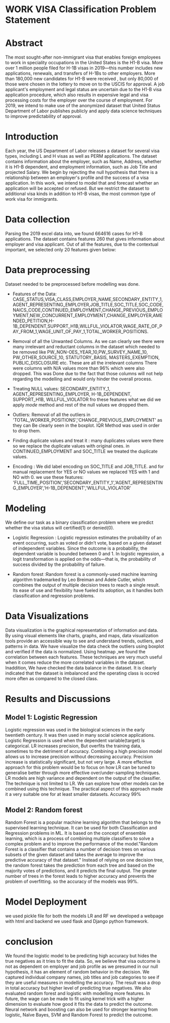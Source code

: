 # WORK VISA Classification Problem Statement 

# Abstract
The most sought-after non-immigrant visa that enables foreign employees to work in speciality occupations in the United States is the H1-B visa. More over 1 million people filed for H-1B visas in 2019—this number includes new applications, renewals, and transfers of H-1Bs to other employers. More than 180,000 new candidates for H1-B were received , but only 80,000 of those were chosen in the lottery to move on to the USCIS for approval. A job applicant's employment and legal status are uncertain due to the H1-B visa application procedure, which also results in expensive legal and visa processing costs for the employer over the course of employment. For 2019, we intend to make use of the anonymized dataset that United Status Department of Labor publishes publicly and apply data science techniques to improve predictability of approval.

# Introduction
Each year, the US Department of Labor releases a dataset for several visa types, including L and H visas as well as PERM applications. The dataset contains information about the employer, such as Name, Address, whether it is H1-B dependent, and employment information, such as Job Title and projected Salary.
We begin by rejecting the null hypothesis that there is a relationship between an employer's profile and the success of a visa application. In this work, we intend to model that and forecast whether an application will be accepted or refused. But we restrict the dataset to additional visa kinds in addition to H1-B visas, the most common type of work visa for immigrants.


# Data collection

Parsing the 2019 excel data into, we found 664616 cases for H1-B applications. The dataset contains features 260 that gives information about employer and visa applicant. Out of all the features, due to the contextual important, we selected only 20 features given below:



# Data preprocessing
Dataset needed to be preprocessed before modelling was done.
- Features of the Data: CASE_STATUS,VISA_CLASS,EMPLOYER_NAME,SECONDARY_ENTITY_1,AGENT_REPRESENTING_EMPLOYER,JOB_TITLE,SOC_TITLE,SOC_CODE,NAICS_CODE,CONTINUED_EMPLOYMENT,CHANGE_PREVIOUS_EMPLOYMENT,NEW_CONCURRENT_EMPLOYMENT,CHANGE_EMPLOYER,AMENDED_PETITION,H-1B_DEPENDENT,SUPPORT_H1B,WILLFUL_VIOLATOR,WAGE_RATE_OF_PAY_FROM_1,WAGE_UNIT_OF_PAY_1,TOTAL_WORKER_POSITIONS.
- Removal of all the Unwanted Columns. As we can clearly see there were many irrelevant and reductant columns in the dataset which needed to be removed like PW_NON-OES_YEAR_10,PW_SURVEY_NAME_10, PW_OTHER_SOURCE_10, STATUTORY_BASIS, MASTERS_EXEMPTION, PUBLIC_DISCLOSURE etc. These are all the irrelevant columns There were columns with N/A values more than 96% which were also dropped. This was Done due to the fact that those columns will not help regarding the modelling and would only hinder the overall process.

- Treating NULL values: SECONDARY_ENTITY_1, AGENT_REPRESENTING_EMPLOYER, H-1B_DEPENDENT, SUPPORT_H1B, WILLFUL_VIOLATOR fro these features what we did we apply *mode* method and rest of the null values we dropped them.

- Outliers:  Removal of all the outliers in  'TOTAL_WORKER_POSITIONS','CHANGE_PREVIOUS_EMPLOYMENT' as they can Be clearly seen in the boxplot. IQR Method was used in order to drop them. 

- Finding duplicate values and treat it : many duplicates values were there so we replace the duplicate values with original ones. in CONTINUED_EMPLOYMENT and SOC_TITLE we treated the duplicate values.

- Encoding : We did label encoding on SOC_TITLE and JOB_TITLE. and for manual replacement for YES or NO values we replaced YES with 1 and NO with 0. we use these features: 'FULL_TIME_POSITION','SECONDARY_ENTITY_1','AGENT_REPRESENTING_EMPLOYER','H-1B_DEPENDENT','WILLFUL_VIOLATOR' 

# Modeling

We define our task as a binary classification problem where we predict whether the visa status will certified(1) or denied(0).
  - Logistic Regression : Logistic regression estimates the probability of an event occurring, such as voted or didn’t vote, based on a given dataset of independent variables. Since the outcome is a probability, the dependent variable is bounded between 0 and 1. In logistic regression, a logit transformation is applied on the odds—that is, the probability of success divided by the probability of failure. 

 - Random forest :Random forest is a commonly-used machine learning algorithm trademarked by Leo Breiman and Adele Cutler, which combines the output of multiple decision trees to reach a single result. Its ease of use and flexibility have fueled its adoption, as it handles both classification and regression problems.

# Data Visualizations

Data visualization is the graphical representation of information and data. By using visual elements like charts, graphs, and maps, data visualization tools provide an accessible way to see and understand trends, outliers, and patterns in data. We have visualize the data check the outliers using boxplot and verified if the data is normalized. Using heatmap ,we found the correlation between each features. These techniques are very much useful when it comes reduce the more correlated variables in the dataset. Inaddition, We have checked the data balance in the dataset. It is clearly indicated that the dataset is imbalanced and the operating class is occred more often as compared to the closed class.


# Results and Discussions

## Model 1: Logistic Regression
Logistic regression was used in the biological sciences in the early twentieth century. It was then used in many social science applications. Logistic Regression is used when the dependent variable(target) is categorical. LR increases precision, But overfits the training data, sometimes to the detriment of accuracy. Combining a high precision model allows us to increase precision without decreasing accuracy. Precision increase is statistically significant, but not very large. A more effective approach for this problem would be to focus on how LR can be tuned to generalise better through more effective over/under-sampling techniques. LR models are high variance and dependent on the output of the classifier. The technique is not limited to LR. We can explore how other models can be combined using this technique. The practical aspect of this approach made it a very suitable one for at least smaller datasets. Accuracy 99%


## Model 2: Random forest
Random Forest is a popular machine learning algorithm that belongs to the supervised learning technique. It can be used for both Classification and Regression problems in ML. It is based on the concept of ensemble learning, which is a process of combining multiple classifiers to solve a complex problem and to improve the performance of the model."Random Forest is a classifier that contains a number of decision trees on various subsets of the given dataset and takes the average to improve the predictive accuracy of that dataset." Instead of relying on one decision tree, the random forest takes the prediction from each tree and based on the majority votes of predictions, and it predicts the final output. The greater number of trees in the forest leads to higher accuracy and prevents the problem of overfitting. so the accuracy of the models was 99%.


#  Model Deployment
we used pickle file for both the models LR and RF we developed a webpage with html and backend we used flask and Django python framework.


# conclusion
We found the logistic model to be predicting high accuracy but hides the true negatives as it tries to fit the data. So, we believe that visa outcome is not as dependent on employer and job profile as we presumed in our null hypothesis, it has an element of random behavior in the decision. We captured individual company names, job titles and job categories to see if they are useful measures in modelling the accuracy. The result was a drop in total accuracy but higher level of predicting true negatives. We also evaluated random forest and logistic with modelling more features. In future, the wage can be made to fit using kernel trick with a higher dimension to evaluate how good it fits the data to predict the outcome. Neural network and boosting can also be used for stronger learning from logistic, Naïve Bayes, SVM and Random Forest to predict the outcome.

